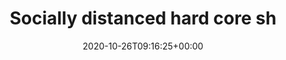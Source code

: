 ---
retweeted: false
source: <a href="https://about.twitter.com/products/tweetdeck" rel="nofollow">TweetDeck</a>
entities:
  hashtags: []
  symbols: []
  user_mentions:
  - name: counterparts
    screen_name: counterparts905
    indices:
    - '120'
    - '136'
    id_str: '38778473'
    id: '38778473'
  urls:
  - url: https://t.co/Kh68ywwhw0
    expanded_url: https://bit.ly/37HiAaP
    display_url: bit.ly/37HiAaP
    indices:
    - '220'
    - '243'
display_text_range:
- '0'
- '243'
favorite_count: '1'
id_str: '1320655510887108608'
truncated: false
retweet_count: '0'
id: '1320655510887108608'
possibly_sensitive: false
created_at: Mon Oct 26 09:16:25 +0000 2020
favorited: false
full_text: 'Socially distanced hard core shows wird es ja über kurz oder lang erst
  mal keine geben, aber dieser Multi Track Mix von [@counterparts905](https://twitter.com/counterparts905)
  ist zumindest kein schlechter Ersatz für die persönliche Moshpit am Schreibtisch:'
lang: de
quote_url: https://bit.ly/37HiAaP
tags:
- pesos:twitter
date: '2020-10-26T09:16:25+00:00'
src: https://twitter.com/bascht/status/1320655510887108608
original_url: https://twitter.com/bascht/status/1320655510887108608
type: twitter_tweet
text: 'Socially distanced hard core shows wird es ja über kurz oder lang erst mal
  keine geben, aber dieser Multi Track Mix von [@counterparts905](https://twitter.com/counterparts905)
  ist zumindest kein schlechter Ersatz für die persönliche Moshpit am Schreibtisch:'
title: Socially distanced hard core sh

---